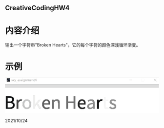 ## CreativeCodingHW4

# 内容介绍
输出一个字符串"Broken Hearts"，它的每个字符的颜色深浅循环渐变。

# 示例

![这是图片](/第四次作业演示.gif "运行示例")

2021/10/24
